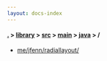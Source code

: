 ```yaml
---
layout: docs-index
---
```

#### [.](./../../../../index) > [library](./../../../index) > [src](./../../index) > [main](./../index) > [java](./index) > **/**

- [me/jfenn/radiallayout/](me/jfenn/radiallayout/)
